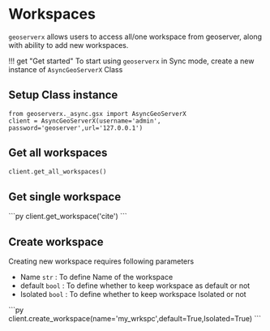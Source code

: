 # Workspaces 

`geoserverx` allows users to access all/one workspace from geoserver, along with ability to add new workspaces. 

!!! get "Get started"
    To start using `geoserverx` in Sync mode, create a new instance of `AsyncGeoServerX` Class


## Setup Class instance

<div class="termy">

```console
from geoserverx._async.gsx import AsyncGeoServerX
client = AsyncGeoServerX(username='admin', password='geoserver',url='127.0.0.1')
```
</div>

## Get all workspaces

<div class="termy">

```py
client.get_all_workspaces()
```
</div>

## Get single workspace

<div class="termy">
```py
client.get_workspace('cite')
```
</div>

## Create workspace

Creating new workspace requires following parameters

* Name `str` : To define Name of the workspace
* default `bool` : To define whether to keep workspace as default or not
* Isolated `bool` : To define whether to keep workspace Isolated or not
  
<div class="termy">
```py
client.create_workspace(name='my_wrkspc',default=True,Isolated=True)
```
</div>